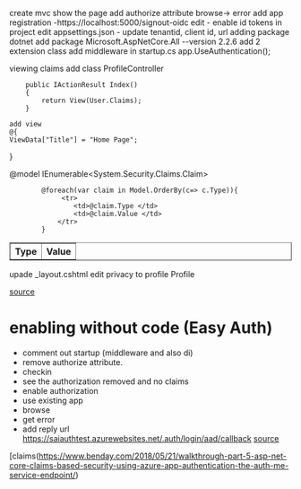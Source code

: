 create mvc
show the page
add authorize attribute
browse-> error
add app registration
	-https://localhost:5000/signout-oidc
edit
	- enable id tokens
in project
	edit appsettings.json
		- update tenantid, client id, url
	adding package
		dotnet add package Microsoft.AspNetCore.All --version 2.2.6
	add 2 extension class
	add middleware in startup.cs
	app.UseAuthentication();	
	
viewing claims
	add class ProfileController

        public IActionResult Index()
        {
            return View(User.Claims);
        }

	add view
	@{
    ViewData["Title"] = "Home Page";
}


@model IEnumerable<System.Security.Claims.Claim>

<dv>
<table border="1" cellpadding="10">
                    <th>Type</th>
                    <th>Value</th>
                                    
            @foreach(var claim in Model.OrderBy(c=> c.Type)){
                 <tr>
                    <td>@claim.Type </td>
                    <td>@claim.Value </td>
                </tr>
            }
</table>
</dv>

   upade _layout.cshtml 
	edit privacy to profile
	<a class="nav-link text-dark" asp-area="" asp-controller="Profile" asp-action="Index">Profile</a>
	
[source](https://github.com/Azure-Samples/active-directory-dotnet-webapp-openidconnect-aspnetcore)

# enabling without code (Easy Auth)
  - comment out startup (middleware and also di)
  - remove authorize attribute.
  - checkin
  - see the authorization removed and no claims
  - enable authorization
  - use existing app
  - browse
  - get error
  - add reply url
	https://saiauthtest.azurewebsites.net/.auth/login/aad/callback
[source](https://docs.microsoft.com/en-us/azure/app-service/overview-authentication-authorization)

[claims(https://www.benday.com/2018/05/21/walkthrough-part-5-asp-net-core-claims-based-security-using-azure-app-authentication-the-auth-me-service-endpoint/)
